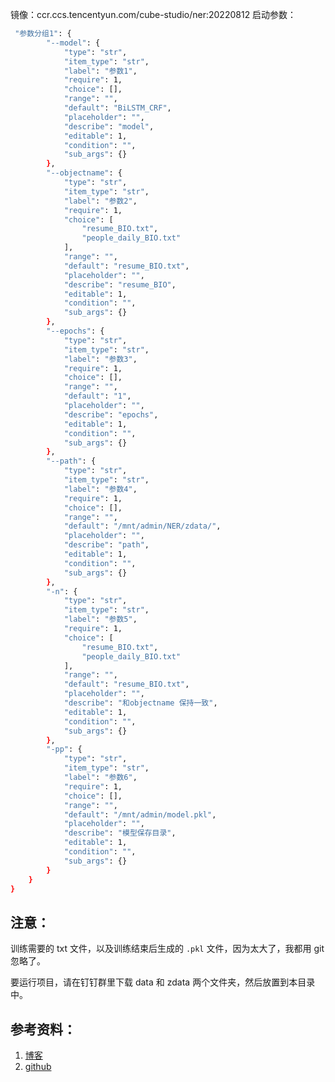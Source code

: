
镜像：ccr.ccs.tencentyun.com/cube-studio/ner:20220812
启动参数：
```bash
 "参数分组1": {
        "--model": {
            "type": "str",
            "item_type": "str",
            "label": "参数1",
            "require": 1,
            "choice": [],
            "range": "",
            "default": "BiLSTM_CRF",
            "placeholder": "",
            "describe": "model",
            "editable": 1,
            "condition": "",
            "sub_args": {}
        },
        "--objectname": {
            "type": "str",
            "item_type": "str",
            "label": "参数2",
            "require": 1,
            "choice": [
                "resume_BIO.txt",
                "people_daily_BIO.txt"
            ],
            "range": "",
            "default": "resume_BIO.txt",
            "placeholder": "",
            "describe": "resume_BIO",
            "editable": 1,
            "condition": "",
            "sub_args": {}
        },
        "--epochs": {
            "type": "str",
            "item_type": "str",
            "label": "参数3",
            "require": 1,
            "choice": [],
            "range": "",
            "default": "1",
            "placeholder": "",
            "describe": "epochs",
            "editable": 1,
            "condition": "",
            "sub_args": {}
        },
        "--path": {
            "type": "str",
            "item_type": "str",
            "label": "参数4",
            "require": 1,
            "choice": [],
            "range": "",
            "default": "/mnt/admin/NER/zdata/",
            "placeholder": "",
            "describe": "path",
            "editable": 1,
            "condition": "",
            "sub_args": {}
        },
        "-n": {
            "type": "str",
            "item_type": "str",
            "label": "参数5",
            "require": 1,
            "choice": [
                "resume_BIO.txt",
                "people_daily_BIO.txt"
            ],
            "range": "",
            "default": "resume_BIO.txt",
            "placeholder": "",
            "describe": "和objectname 保持一致",
            "editable": 1,
            "condition": "",
            "sub_args": {}
        },
        "-pp": {
            "type": "str",
            "item_type": "str",
            "label": "参数6",
            "require": 1,
            "choice": [],
            "range": "",
            "default": "/mnt/admin/model.pkl",
            "placeholder": "",
            "describe": "模型保存目录",
            "editable": 1,
            "condition": "",
            "sub_args": {}
        }
    }
}
```

## 注意：

训练需要的 txt 文件，以及训练结束后生成的 `.pkl` 文件，因为太大了，我都用 git 忽略了。

要运行项目，请在钉钉群里下载 data 和 zdata 两个文件夹，然后放置到本目录中。

## 参考资料：

1. [博客](https://blog.csdn.net/zp563987805/article/details/104562798/?utm_medium=distribute.pc_relevant.none-task-blog-2~default~baidujs_baidulandingword~default-0--blog-119957026.pc_relevant_paycolumn_v3&spm=1001.2101.3001.4242.1&utm_relevant_index=3)
2. [github](https://github.com/BeHappyForMe/chinese-sequence-ner)